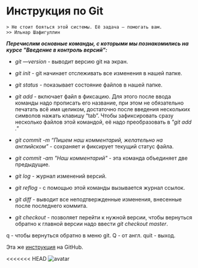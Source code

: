 # Инструкция по Git

<code>&gt; Не стоит бояться этой системы. Её задача — помогать вам.
&gt;&gt; Ильнар Шафигуллин</code>

_**Перечислим основные команды, с которыми мы познакомились на курсе "Введение в контроль версий":**_   

- *git —version*  - выводит версию git на экран.

- *git init*  - git начинает отслеживать все изменения в нашей папке.

- *git status*  - показывает состояние файлов в нашей папке.

- *git add*  - включает файл в фиксацию. Для этого после ввода команды надо прописать его название, при этом не обязательно печатать всё имя целиком, достаточно после введения нескольких символов нажать клавишу “tab”. Чтобы зафиксировать сразу несколько файлов этой командой, её надо преобразовать в *"git add ."*

- *git commit -m “Пишем наш комментарий, желательно на английском”* - сохраняет и фиксирует текущий статус файла.

- *git commit -am "Наш комментарий"*  - эта команда объединяет две предыдущие.

- *git log*  - журнал изменений версий.

- *git reflog*  - с помощью этой команды вызывается журнал ссылок. 

- *git diff*  - выводит все неподтвержденные изменения, внесенные после последнего коммита.

- *git checkout*  - позволяет перейти к нужной версии, чтобы вернуться обратно к главной версии надо ввести *git checkout master*.

q  - чтобы вернуться обратно в меню git. Q - от англ. quit - выход.

Эта же [инструкция](https://github.com/TitovDmitriy/GeekBrains/blob/master/git_instructions.md) на GitHub.

<<<<<<< HEAD
![avatar](https://cs14.pikabu.ru/post_img/big/2022/06/07/10/1654623234127688840.png)
